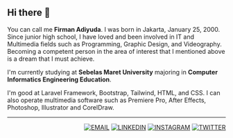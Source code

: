 ## Hi there 👋

You can call me **Firman Adiyuda**. I was born in Jakarta, January 25, 2000. Since junior high school, I have loved and been involved in IT and Multimedia fields such as Programming, Graphic Design, and Videography. Becoming a competent person in the area of interest that I mentioned above is a dream that I must achieve.

I'm currently studying at **Sebelas Maret University** majoring in **Computer Informatics Engineering Education**.

I'm good at Laravel Framework, Bootstrap, Tailwind, HTML, and CSS. I can also operate multimedia software such as Premiere Pro, After Effects, Photoshop, Illustrator and CorelDraw.

---

<span align="right">
  
[![EMAIL](https://img.shields.io/badge/firmanadiyuda@gmail.com-LOGO?label=Email&logo=gmail&color=red&labelColor=white&logoColor=red)](mailto:firmanadiyuda@gmail.com)
[![LINKEDIN](https://img.shields.io/badge/Linkedin-LOGO?label=&logo=linkedin&color=0077B5&labelColor=white&logoColor=0077B5)](https://linkedin.com/in/firmanadiyuda)
[![INSTAGRAM](https://img.shields.io/badge/Instagram-LOGO?label=&logo=instagram&color=E1306C&labelColor=white)](https://instagram.com/firmanadiyuda)
[![TWITTER](https://img.shields.io/badge/Twitter-LOGO?label=&logo=twitter&color=1DA1F2&labelColor=white)](https://twitter.com/firmanadiyuda)

</span>
  
<!--
**firmanadiyuda/firmanadiyuda** is a ✨ _special_ ✨ repository because its `README.md` (this file) appears on your GitHub profile.

Here are some ideas to get you started:

- 🔭 I’m currently working on ...
- 🌱 I’m currently learning ...
- 👯 I’m looking to collaborate on ...
- 🤔 I’m looking for help with ...
- 💬 Ask me about ...
- 📫 How to reach me: ...
- 😄 Pronouns: ...
- ⚡ Fun fact: ...
-->
